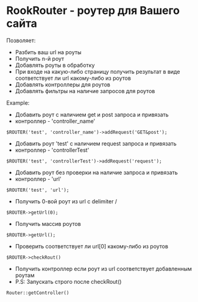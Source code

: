 # RookRouter - роутер для Вашего сайта
Позволяет:
* Разбить ваш url на роуты
* Получить n-й роут
* Добавлять роуты в обработку
* При входе на какую-либо страницу получить результат в виде соответствует ли url какому-либо из роутов
* Добавлять контроллеры для роутов
* Добавлять фильтры на наличие запросов для роутов

Example:
 
* Добавить роут с наличием get и post запроса и привязать
* контроллер -  'controller_name'
```
$ROUTER('test', 'controller_name')->addRequest('GET&post');
```
 
* Добавить роут 'test' с наличием request запроса и привязать
* контроллер -  'controllerTest'
```
$ROUTER('test', 'controllerTest')->addRequest('request');
```
 
* Добавить роут без проверки на наличие запроса и привязать
* контроллер -  'url'
```
$ROUTER('test', 'url');
```
 
* Получить 0-вой роут из url с delimiter /
```
$ROUTER->getUrl(0);
```
 
* Получить массив роутов
```
$ROUTER->getUrl();
```
 
* Проверить соответствует ли url[0] какому-либо из роутов
```
$ROUTER->checkRout()
```
 
* Получить контроллер если роут из url соответствует добавленным роутам
* P.S: Запускать строго после checkRout()
```
Router::getController()
```

